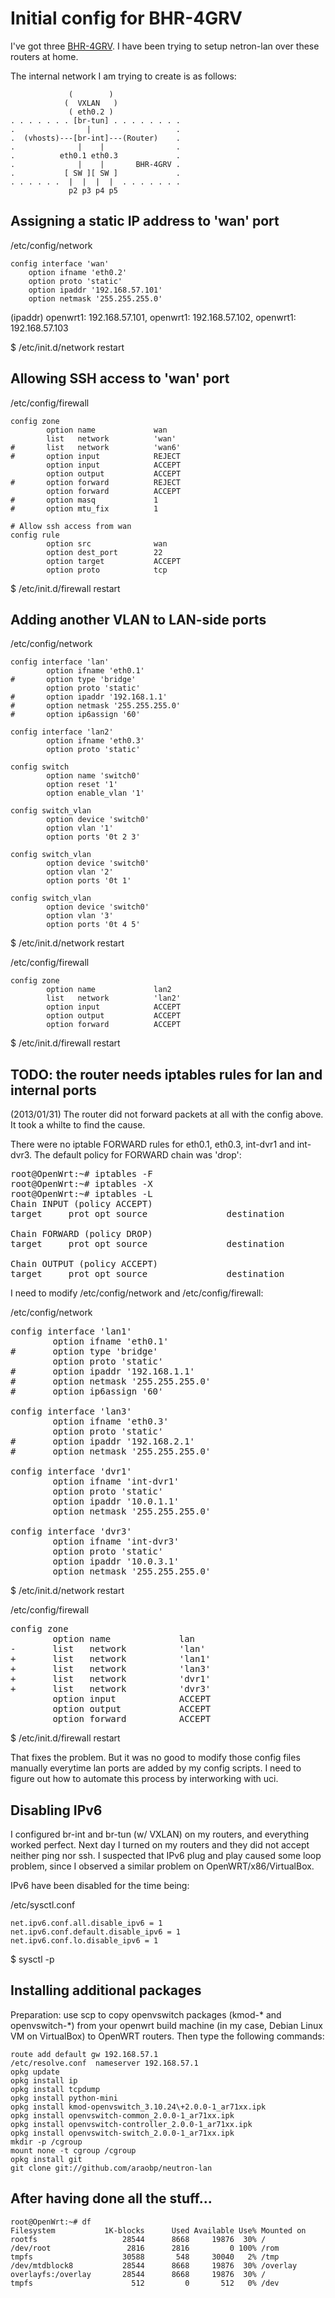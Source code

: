 Initial config for BHR-4GRV
===========================

I've got three [BHR-4GRV](http://buffalo.jp/product/wired-lan/router/bhr-4grv/). I have been trying to setup netron-lan over these routers at home.

The internal network I am trying to create is as follows:

                 (        )
                (  VXLAN   )
                 ( eth0.2 )      
    . . . . . . . [br-tun] . . . . . . . .
    .                |                   .
    .  (vhosts)---[br-int]---(Router)    .
    .              |    |                .
    .          eth0.1 eth0.3             .
    .              |    |       BHR-4GRV .
    .           [ SW ][ SW ]             .
    . . . . . .  |  |  |  |  . . . . . . .
                 p2 p3 p4 p5


Assigning a static IP address to 'wan' port
-------------------------------------------

/etc/config/network

    config interface 'wan'
        option ifname 'eth0.2'
        option proto 'static'
        option ipaddr '192.168.57.101'
        option netmask '255.255.255.0'

(ipaddr) openwrt1: 192.168.57.101, openwrt1: 192.168.57.102, openwrt1: 192.168.57.103

$ /etc/init.d/network restart

Allowing SSH access to 'wan' port
---------------------------------

/etc/config/firewall

    config zone
            option name             wan
            list   network          'wan'
    #       list   network          'wan6'
    #       option input            REJECT
            option input            ACCEPT
            option output           ACCEPT
    #       option forward          REJECT
            option forward          ACCEPT
    #       option masq             1
    #       option mtu_fix          1

    # Allow ssh access from wan
    config rule
            option src              wan
            option dest_port        22
            option target           ACCEPT
            option proto            tcp

$ /etc/init.d/firewall restart

Adding another VLAN to LAN-side ports
-------------------------------------

/etc/config/network

    config interface 'lan'
            option ifname 'eth0.1'
    #       option type 'bridge'
            option proto 'static'
    #       option ipaddr '192.168.1.1'
    #       option netmask '255.255.255.0'
    #       option ip6assign '60'
    
    config interface 'lan2'
            option ifname 'eth0.3'
            option proto 'static'

    config switch
            option name 'switch0'
            option reset '1'
            option enable_vlan '1'
            
    config switch_vlan
            option device 'switch0'
            option vlan '1'
            option ports '0t 2 3'
            
    config switch_vlan
            option device 'switch0'
            option vlan '2'
            option ports '0t 1'
            
    config switch_vlan
            option device 'switch0'
            option vlan '3'
            option ports '0t 4 5'

$ /etc/init.d/network restart

            
/etc/config/firewall

    config zone
            option name             lan2
            list   network          'lan2'
            option input            ACCEPT
            option output           ACCEPT
            option forward          ACCEPT

$ /etc/init.d/firewall restart

TODO: the router needs iptables rules for lan and internal ports
----------------------------------------------------------------

(2013/01/31) The router did not forward packets at all with the config above. It took a whilte to find the cause.

There were no iptable FORWARD rules for eth0.1, eth0.3, int-dvr1 and int-dvr3. The default policy for FORWARD
chain was 'drop':

<pre>
root@OpenWrt:~# iptables -F
root@OpenWrt:~# iptables -X
root@OpenWrt:~# iptables -L
Chain INPUT (policy ACCEPT)
target     prot opt source               destination

Chain FORWARD (policy DROP)
target     prot opt source               destination

Chain OUTPUT (policy ACCEPT)
target     prot opt source               destination
</pre>

I need to modify /etc/config/network and /etc/config/firewall:

/etc/config/network
<pre>
config interface 'lan1'
        option ifname 'eth0.1'
#       option type 'bridge'
        option proto 'static'
#       option ipaddr '192.168.1.1'
#       option netmask '255.255.255.0'
#       option ip6assign '60'

config interface 'lan3'
        option ifname 'eth0.3'
        option proto 'static'
#       option ipaddr '192.168.2.1'
#       option netmask '255.255.255.0'

config interface 'dvr1'
        option ifname 'int-dvr1'
        option proto 'static'
        option ipaddr '10.0.1.1'
        option netmask '255.255.255.0'

config interface 'dvr3'
        option ifname 'int-dvr3'
        option proto 'static'
        option ipaddr '10.0.3.1'
        option netmask '255.255.255.0'
</pre>

$ /etc/init.d/network restart

/etc/config/firewall
<pre>
config zone
        option name             lan
-       list   network          'lan'
+       list   network          'lan1'
+       list   network          'lan3'
+       list   network          'dvr1'
+       list   network          'dvr3'
        option input            ACCEPT
        option output           ACCEPT
        option forward          ACCEPT
</pre>

$ /etc/init.d/firewall restart

That fixes the problem. But it was no good to modify those config files manually everytime lan ports are added by my config scripts. I need to figure out how to automate this process by interworking with uci.

Disabling IPv6
--------------

I configured br-int and br-tun (w/ VXLAN) on my routers, and everything worked perfect. Next day I turned on my routers and they did not accept neither ping nor ssh. I suspected that IPv6 plug and play caused some loop problem, since I observed a similar problem on OpenWRT/x86/VirtualBox.

IPv6 have been disabled for the time being:

/etc/sysctl.conf

    net.ipv6.conf.all.disable_ipv6 = 1
    net.ipv6.conf.default.disable_ipv6 = 1
    net.ipv6.conf.lo.disable_ipv6 = 1

$ sysctl -p

Installing additional packages
------------------------------

Preparation: use scp to copy openvswitch packages (kmod-* and openvswitch-*) from your openwrt build machine (in my case, Debian Linux VM on VirtualBox) to OpenWRT routers. Then type the following commands: 

    route add default gw 192.168.57.1
    /etc/resolve.conf  nameserver 192.168.57.1
    opkg update
    opkg install ip
    opkg install tcpdump
    opkg install python-mini
    opkg install kmod-openvswitch_3.10.24\+2.0.0-1_ar71xx.ipk
    opkg install openvswitch-common_2.0.0-1_ar71xx.ipk
    opkg install openvswitch-controller_2.0.0-1_ar71xx.ipk
    opkg install openvswitch-switch_2.0.0-1_ar71xx.ipk
    mkdir -p /cgroup
    mount none -t cgroup /cgroup
    opkg install git
    git clone git://github.com/araobp/neutron-lan


After having done all the stuff...
----------------------------------

    root@OpenWrt:~# df
    Filesystem           1K-blocks      Used Available Use% Mounted on
    rootfs                   28544      8668     19876  30% /
    /dev/root                 2816      2816         0 100% /rom
    tmpfs                    30588       548     30040   2% /tmp
    /dev/mtdblock8           28544      8668     19876  30% /overlay
    overlayfs:/overlay       28544      8668     19876  30% /
    tmpfs                      512         0       512   0% /dev
  
